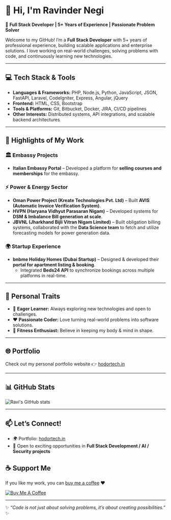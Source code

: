 # 👋 Hi, I'm Ravinder Negi

🚀 **Full Stack Developer | 5+ Years of Experience | Passionate Problem Solver**  

Welcome to my GitHub! I’m a **Full Stack Developer** with 5+ years of professional experience, building scalable applications and enterprise solutions. I love working on real-world challenges, solving problems with code, and continuously learning new technologies.  

---

## 💻 Tech Stack & Tools

- **Languages & Frameworks:** PHP, Node.js, Python, JavaScript, JSON, FastAPI, Laravel, CodeIgniter, Express, Angular, jQuery  
- **Frontend:** HTML, CSS, Bootstrap  
- **Tools & Platforms:** Git, Bitbucket, Docker, JIRA, CI/CD pipelines  
- **Other Interests:** Distributed systems, API integrations, and scalable backend architectures  

---

## 🌟 Highlights of My Work

### 🏛 Embassy Projects
- **Italian Embassy Portal** – Developed a platform for **selling courses and memberships** for the embassy.

### ⚡ Power & Energy Sector
- **Oman Power Project (Kreate Technologies Pvt. Ltd)** – Built **AVIS (Automatic Invoice Verification System)**.  
- **HVPN (Haryana Vidhyut Parasaran Nigam)** – Developed systems for **DSM & Imbalance Bill generation at scale**.  
- **JBVNL (Jharkhand Bijli Vitran Nigam Limited)** – Built obligation billing systems, collaborated with the **Data Science team** to fetch and utilize forecasting models for power generation data.

### 🌍 Startup Experience
- **bnbme Holiday Homes (Dubai Startup)** – Designed & developed their **portal for apartment listing & booking**.  
  - Integrated **Beds24 API** to synchronize bookings across multiple platforms in real-time.  

---

## 📌 Personal Traits

- 🌱 **Eager Learner:** Always exploring new technologies and open to challenges.  
- ❤️ **Passionate Coder:** Love turning real-world problems into software solutions.  
- 💪 **Fitness Enthusiast:** Believe in keeping my body & mind in shape.  

---

## 🌐 Portfolio

Check out my personal portfolio website 👉 [hodortech.in](http://hodortech.in)  

---

## 📊 GitHub Stats

![Ravi's GitHub stats](https://github-readme-stats.vercel.app/api?username=ravi&show_icons=true&theme=radical)

---

## 📫 Let’s Connect!

- 🌍 Portfolio: [hodortech.in](http://hodortech.in)  
- 💼 Open to exciting opportunities in **Full Stack Development / AI / Security projects**  

## ☕ Support Me  
If you like my work, you can [buy me a coffee](https://www.buymeacoffee.com/ravindernegi) ❤️  

[![Buy Me A Coffee](https://img.shields.io/badge/-Buy%20Me%20a%20Coffee-yellow?logo=buymeacoffee&logoColor=white&style=for-the-badge)](https://www.buymeacoffee.com/ravindernegi)

---
✨ *“Code is not just about solving problems, it’s about creating possibilities.”* ✨
